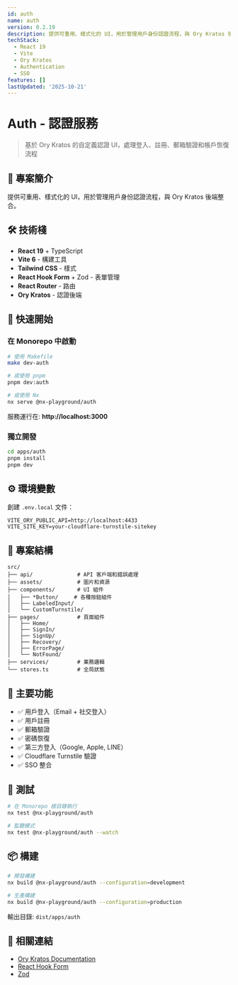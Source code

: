 ```yaml
---
id: auth
name: auth
version: 0.2.19
description: 提供可重用、樣式化的 UI，用於管理用戶身份認證流程，與 Ory Kratos 後端整合。
techStack:
  - React 19
  - Vite
  - Ory Kratos
  - Authentication
  - SSO
features: []
lastUpdated: '2025-10-21'
---
```

# Auth - 認證服務

> 基於 Ory Kratos 的自定義認證 UI，處理登入、註冊、郵箱驗證和帳戶恢復流程

## 🎯 專案簡介

提供可重用、樣式化的 UI，用於管理用戶身份認證流程，與 Ory Kratos 後端整合。

## 🛠️ 技術棧

- **React 19** + TypeScript
- **Vite 6** - 構建工具
- **Tailwind CSS** - 樣式
- **React Hook Form** + Zod - 表單管理
- **React Router** - 路由
- **Ory Kratos** - 認證後端

## 🚀 快速開始

### 在 Monorepo 中啟動

```bash
# 使用 Makefile
make dev-auth

# 或使用 pnpm
pnpm dev:auth

# 或使用 Nx
nx serve @nx-playground/auth
```

服務運行在: **http://localhost:3000**

### 獨立開發

```bash
cd apps/auth
pnpm install
pnpm dev
```

## ⚙️ 環境變數

創建 `.env.local` 文件：

```env
VITE_ORY_PUBLIC_API=http://localhost:4433
VITE_SITE_KEY=your-cloudflare-turnstile-sitekey
```

## 📂 專案結構

```
src/
├── api/              # API 客戶端和錯誤處理
├── assets/           # 圖片和資源
├── components/       # UI 組件
│   ├── *Button/     # 各種按鈕組件
│   ├── LabeledInput/
│   └── CustomTurnstile/
├── pages/            # 頁面組件
│   ├── Home/
│   ├── SignIn/
│   ├── SignUp/
│   ├── Recovery/
│   ├── ErrorPage/
│   └── NotFound/
├── services/         # 業務邏輯
└── stores.ts         # 全局狀態
```

## 🔑 主要功能

- ✅ 用戶登入（Email + 社交登入）
- ✅ 用戶註冊
- ✅ 郵箱驗證
- ✅ 密碼恢復
- ✅ 第三方登入（Google, Apple, LINE）
- ✅ Cloudflare Turnstile 驗證
- ✅ SSO 整合

## 🧪 測試

```bash
# 在 Monorepo 根目錄執行
nx test @nx-playground/auth

# 監聽模式
nx test @nx-playground/auth --watch
```

## 📦 構建

```bash
# 開發構建
nx build @nx-playground/auth --configuration=development

# 生產構建
nx build @nx-playground/auth --configuration=production
```

輸出目錄: `dist/apps/auth`

## 🔗 相關連結

- [Ory Kratos Documentation](https://www.ory.sh/docs/kratos)
- [React Hook Form](https://react-hook-form.com)
- [Zod](https://zod.dev)
